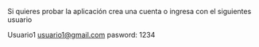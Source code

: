 Si quieres probar la aplicación crea una cuenta o ingresa con el siguientes usuario

Usuario1
usuario1@gmail.com
pasword: 1234
